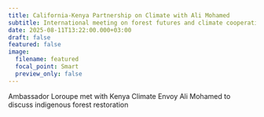 ```yaml
---
title: California-Kenya Partnership on Climate with Ali Mohamed
subtitle: International meeting on forest futures and climate cooperation
date: 2025-08-11T13:22:00.000+03:00
draft: false
featured: false
image:
  filename: featured
  focal_point: Smart
  preview_only: false
---
```

Ambassador Loroupe met with Kenya Climate Envoy Ali Mohamed to discuss indigenous forest restoration
